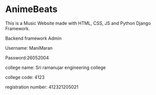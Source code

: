 # AnimeBeats

This is a Music Website made with HTML, CSS, JS and Python Django Framework.

Backend framework Admin

Username: ManiMaran

Password:26052004

college name: Sri ramanujar engineering college

college code: 4123

registration number: 412321205021
